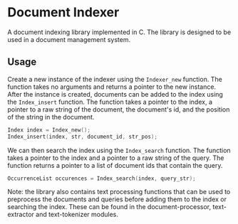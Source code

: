 # Document Indexer
A document indexing library implemented in C. The library is designed to be used in a document management system. 

## Usage
Create a new instance of the indexer using the `Indexer_new` function. The function takes no arguments and returns a pointer to the new instance. 
After the instance is created, documents can be added to the index using the `Index_insert` function. 
The function takes a pointer to the index, a pointer to a raw string of the document, the document's id, and the position of the string in the document.
```c
Index index = Index_new();
Index_insert(index, str, document_id, str_pos);
```
We can then search the index using the `Index_search` function. The function takes a pointer to the index and a pointer to a raw string of the query. The function returns a pointer to a list of document ids that contain the query.
```c
OccurrenceList occurences = Index_search(index, query_str);
```

Note: the library also contains text processing functions that can be used to preprocess the documents and queries before adding them to the index or searching the index.
These can be found in the document-processor, text-extractor and text-tokenizer modules.